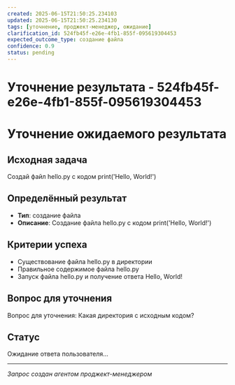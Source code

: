 ```yaml
---
created: 2025-06-15T21:50:25.234103
updated: 2025-06-15T21:50:25.234130
tags: [уточнение, проджект-менеджер, ожидание]
clarification_id: 524fb45f-e26e-4fb1-855f-095619304453
expected_outcome_type: создание файла
confidence: 0.9
status: pending
---
```


# Уточнение результата - 524fb45f-e26e-4fb1-855f-095619304453

# Уточнение ожидаемого результата

## Исходная задача
Создай файл hello.py с кодом print('Hello, World!')

## Определённый результат
- **Тип**: создание файла
- **Описание**: Создание файла hello.py с кодом print('Hello, World!')

## Критерии успеха
- Существование файла hello.py в директории
- Правильное содержимое файла hello.py
- Запуск файла hello.py и получение ответа Hello, World!

## Вопрос для уточнения
Вопрос для уточнения: Какая директория с исходным кодом?

## Статус
Ожидание ответа пользователя...

---
*Запрос создан агентом проджект-менеджером*
